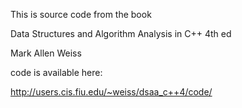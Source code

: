 This is source code from the book 

Data Structures and Algorithm Analysis in C++ 4th ed

Mark Allen Weiss

code is available here:

http://users.cis.fiu.edu/~weiss/dsaa_c++4/code/